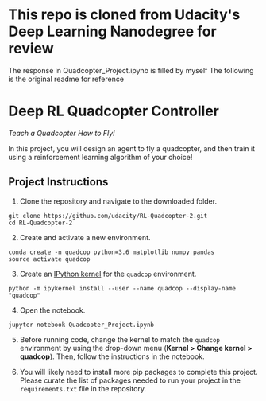 # This repo is cloned from Udacity's Deep Learning Nanodegree for review
The response in Quadcopter_Project.ipynb is filled by myself
The following is the original readme for reference




# Deep RL Quadcopter Controller

*Teach a Quadcopter How to Fly!*

In this project, you will design an agent to fly a quadcopter, and then train it using a reinforcement learning algorithm of your choice! 

## Project Instructions

1. Clone the repository and navigate to the downloaded folder.

```
git clone https://github.com/udacity/RL-Quadcopter-2.git
cd RL-Quadcopter-2
```

2. Create and activate a new environment.

```
conda create -n quadcop python=3.6 matplotlib numpy pandas
source activate quadcop
```

3. Create an [IPython kernel](http://ipython.readthedocs.io/en/stable/install/kernel_install.html) for the `quadcop` environment. 
```
python -m ipykernel install --user --name quadcop --display-name "quadcop"
```

4. Open the notebook.
```
jupyter notebook Quadcopter_Project.ipynb
```

5. Before running code, change the kernel to match the `quadcop` environment by using the drop-down menu (**Kernel > Change kernel > quadcop**). Then, follow the instructions in the notebook.

6. You will likely need to install more pip packages to complete this project.  Please curate the list of packages needed to run your project in the `requirements.txt` file in the repository.
